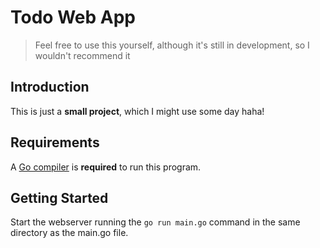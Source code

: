 # Todo Web App
> Feel free to use this yourself, although it's still in development, so I wouldn't recommend it
## Introduction
This is just a **small project**, which I might use some day haha!

## Requirements
A [Go compiler](https://go.dev/dl/) is **required** to run this program.

## Getting Started
Start the webserver running the `go run main.go` command in the same directory as the main.go file.
